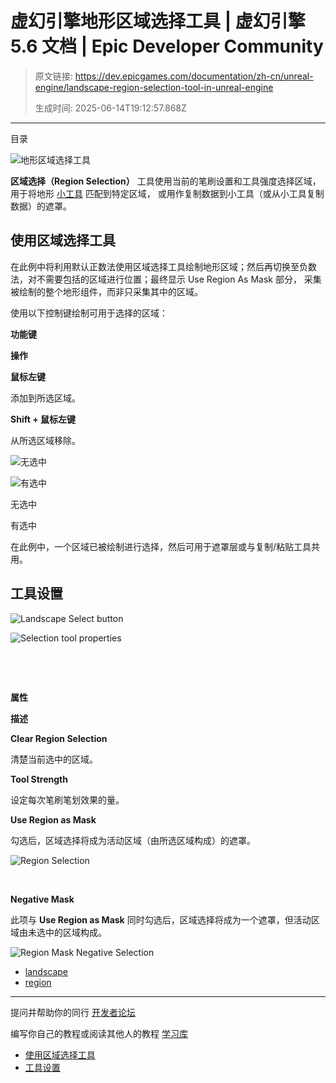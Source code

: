 # 虚幻引擎地形区域选择工具 | 虚幻引擎 5.6 文档 | Epic Developer Community

> 原文链接: https://dev.epicgames.com/documentation/zh-cn/unreal-engine/landscape-region-selection-tool-in-unreal-engine
> 
> 生成时间: 2025-06-14T19:12:57.868Z

---

目录

![地形区域选择工具](https://dev.epicgames.com/community/api/documentation/image/c4d9c42c-28c2-4afd-af12-74e7b2804e81?resizing_type=fill&width=1920&height=335)

**区域选择（Region Selection）** 工具使用当前的笔刷设置和工具强度选择区域，用于将地形 [小工具](/documentation/zh-cn/unreal-engine/landscape-copy-tool-in-unreal-engine) 匹配到特定区域， 或用作复制数据到小工具（或从小工具复制数据）的遮罩。

## 使用区域选择工具

在此例中将利用默认正数法使用区域选择工具绘制地形区域；然后再切换至负数法，对不需要包括的区域进行位置；最终显示 Use Region As Mask 部分， 采集被绘制的整个地形组件，而非只采集其中的区域。

使用以下控制键绘制可用于选择的区域：

**功能键**

**操作**

**鼠标左键**

添加到所选区域。

**Shift + 鼠标左键**

从所选区域移除。

![无选中](https://d1iv7db44yhgxn.cloudfront.net/documentation/images/c926cb79-6c6f-461a-9644-67ad97723dff/01-without-selection.png "Without Selection")

![有选中](https://d1iv7db44yhgxn.cloudfront.net/documentation/images/255e5b5a-e635-4600-aa80-fff18c224960/02-with-selection.png "With Selection")

无选中

有选中

在此例中，一个区域已被绘制进行选择，然后可用于遮罩层或与复制/粘贴工具共用。

## 工具设置

![Landscape Select button](https://d1iv7db44yhgxn.cloudfront.net/documentation/images/2369d6eb-205f-440a-a964-72aa26f46a6c/03-landscape-select-button.png "Landscape Select button")

![Selection tool properties](https://d1iv7db44yhgxn.cloudfront.net/documentation/images/4854dc1f-8f2f-4544-a872-853727a38f85/04-selection-tool-properties.png "Selection tool properties")

 

 

**属性**

**描述**

**Clear Region Selection**

清楚当前选中的区域。

**Tool Strength**

设定每次笔刷笔划效果的量。

**Use Region as Mask**

勾选后，区域选择将成为活动区域（由所选区域构成）的遮罩。

![Region Selection](https://d1iv7db44yhgxn.cloudfront.net/documentation/images/9216e05e-5395-4f08-b22e-dd0615d998f8/05-region-selection.png "Region Selection")

 

**Negative Mask**

此项与 **Use Region as Mask** 同时勾选后，区域选择将成为一个遮罩，但活动区域由未选中的区域构成。

![Region Mask Negative Selection](https://d1iv7db44yhgxn.cloudfront.net/documentation/images/703e39a1-313c-48e8-bf98-8c83f1d5d14c/06-region-mask-negative-selection.png "Region Mask Negative Selection") 

-   [landscape](https://dev.epicgames.com/community/search?query=landscape)
-   [region](https://dev.epicgames.com/community/search?query=region)

* * *

提问并帮助你的同行 [开发者论坛](https://forums.unrealengine.com/categories?tag=unreal-engine)

编写你自己的教程或阅读其他人的教程 [学习库](https://dev.epicgames.com/community/unreal-engine/learning)

-   [使用区域选择工具](/documentation/zh-cn/unreal-engine/landscape-region-selection-tool-in-unreal-engine#%E4%BD%BF%E7%94%A8%E5%8C%BA%E5%9F%9F%E9%80%89%E6%8B%A9%E5%B7%A5%E5%85%B7)
-   [工具设置](/documentation/zh-cn/unreal-engine/landscape-region-selection-tool-in-unreal-engine#%E5%B7%A5%E5%85%B7%E8%AE%BE%E7%BD%AE)